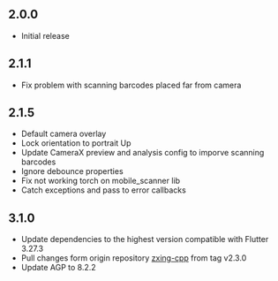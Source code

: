 ## 2.0.0

* Initial release

## 2.1.1
 
 * Fix problem with scanning barcodes placed far from camera 

## 2.1.5
 * Default camera overlay
 * Lock orientation to portrait Up
 * Update CameraX preview and analysis config to imporve scanning barcodes
 * Ignore debounce properties
 * Fix not working torch on mobile_scanner lib
 * Catch exceptions and pass to error callbacks

## 3.1.0
 * Update dependencies to the highest version compatible with Flutter 3.27.3
 * Pull changes form origin repository [zxing-cpp](https://github.com/zxing-cpp/zxing-cpp) from tag v2.3.0
 * Update AGP to 8.2.2
